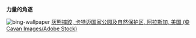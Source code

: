 
**力量的角逐**

![bing-wallpaper](https://www.bing.com/th?id=OHR.WrestlingBears_ZH-CN6430637848_1920x1080.jpg)
[灰熊摔跤, 卡特迈国家公园及自然保护区, 阿拉斯加, 美国 (© Cavan Images/Adobe Stock)](https://www.bing.com/search?q=%E7%81%B0%E7%86%8A&amp;form=hpcapt&amp;mkt=zh-cn)
  